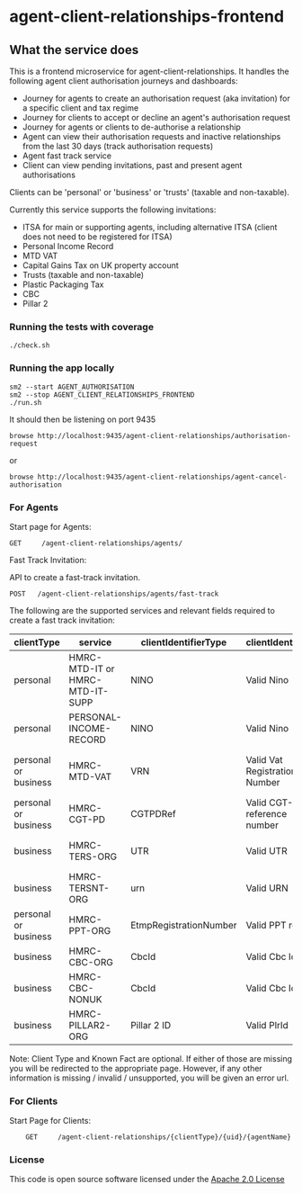 
# agent-client-relationships-frontend

## What the service does
This is a frontend microservice for agent-client-relationships. It handles the following agent client authorisation journeys and dashboards:

- Journey for agents to create an authorisation request (aka invitation) for a specific client and tax regime
- Journey for clients to accept or decline an agent's authorisation request
- Journey for agents or clients to de-authorise a relationship
- Agent can view their authorisation requests and inactive relationships from the last 30 days (track authorisation requests)
- Agent fast track service
- Client can view pending invitations, past and present agent authorisations

Clients can be 'personal' or 'business' or 'trusts' (taxable and non-taxable).

Currently this service supports the following invitations:
- ITSA for main or supporting agents, including alternative ITSA (client does not need to be registered for ITSA)
- Personal Income Record
- MTD VAT
- Capital Gains Tax on UK property account
- Trusts (taxable and non-taxable)
- Plastic Packaging Tax
- CBC
- Pillar 2


### Running the tests with coverage

    ./check.sh

### Running the app locally

    sm2 --start AGENT_AUTHORISATION
    sm2 --stop AGENT_CLIENT_RELATIONSHIPS_FRONTEND
    ./run.sh

It should then be listening on port 9435

    browse http://localhost:9435/agent-client-relationships/authorisation-request

or

    browse http://localhost:9435/agent-client-relationships/agent-cancel-authorisation

### For Agents

Start page for Agents:

    GET   	/agent-client-relationships/agents/

Fast Track Invitation:

API to create a fast-track invitation.

```
POST   /agent-client-relationships/agents/fast-track
```

The following are the supported services and relevant fields required to create a fast track invitation:

|clientType| service                | clientIdentifierType   | clientIdentifier              |knownFact|
|--------|------------------------|------------------------|-------------------------------|-------|
|personal| HMRC-MTD-IT or HMRC-MTD-IT-SUPP           | NINO                   | Valid Nino                    |Postcode|
|personal| PERSONAL-INCOME-RECORD | NINO                   | Valid Nino                    |Date of Birth|
|personal or business| HMRC-MTD-VAT           | VRN                    | Valid Vat Registration Number |Date of Client's VAT Registration|
|personal or business| HMRC-CGT-PD            | CGTPDRef               | Valid CGT-PD reference number |Postcode|
|business| HMRC-TERS-ORG          | UTR                    | Valid UTR                     |Date of trust registration|
|business| HMRC-TERSNT-ORG        | urn                    | Valid URN                     |Date of trust registration|
|personal or business| HMRC-PPT-ORG           | EtmpRegistrationNumber | Valid PPT ref                 |Date of registration|
|business| HMRC-CBC-ORG       | CbcId                  | Valid Cbc Id                  |Date of registration|
|business| HMRC-CBC-NONUK       | CbcId                  | Valid Cbc Id                  |Date of registration|
|business| HMRC-PILLAR2-ORG       | Pillar 2 ID            | Valid PlrId                   |Date of registration|


Note: Client Type and Known Fact are optional. If either of those are missing you will be redirected to the appropriate page. However, if any other information is missing / invalid / unsupported, you will be given an error url.

### For Clients

Start Page for Clients:

```
    GET     /agent-client-relationships/{clientType}/{uid}/{agentName}

```

### License

This code is open source software licensed under the [Apache 2.0 License]("http://www.apache.org/licenses/LICENSE-2.0.html")


